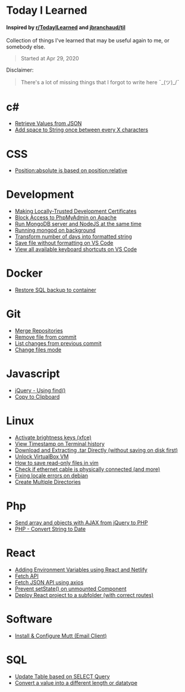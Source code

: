 # Today I Learned
#### Inspired by [r/TodayILearned](https://www.reddit.com/r/todayilearned/) and [jbranchaud/til](https://github.com/jbranchaud)
Collection of things I've learned that may be useful again to me, or somebody else.
> Started at Apr 29, 2020

Disclaimer:
> There's a lot of missing things that I forgot to write here ¯\_(ツ)_/¯

# c#
- [Retrieve Values from JSON](csharp/retrieve-values-from-json.md)
- [Add space to String once between every X characters](csharp/add-spaces-every-x-character.md)

# CSS
- [Position:absolute is based on position:relative](css/position-absolute-based-on-relative.md)

# Development
- [Making Locally-Trusted Development Certificates](development/local-development-certificates.md)
- [Block Access to PhpMyAdmin on Apache](development/block-access-to-phpmyadmin-apache.md)
- [Run MongoDB server and NodeJS at the same time](development/run-mongod-nodejs.md)
- [Running mongod on background](development/mongod-on-background.md)
- [Transform number of days into formatted string](development/transform-day-into-formatted-string.md)
- [Save file without formatting on VS Code](development/vscode-save-without-formatting.md)
- [View all available keyboard shortcuts on VS Code](development/vscode-view-all-shortcuts.md)

# Docker
- [Restore SQL backup to container](docker/restore-sql-backup.md)

# Git
- [Merge Repositories](git/merge-two-repositories.md)
- [Remove file from commit](git/remove-file-from-commit.md)
- [List changes from previous commit](git/list-changes-previous-commit.md)
- [Change files mode](git/change-files-mode.md)

# Javascript
- [jQuery - Using find()](javascript/jquery-find.md)
- [Copy to Clipboard](javascript/copy-to-clipboard.md)

# Linux
- [Activate brightness keys (xfce)](linux/activate-brightness-keys-xfce.md)
- [View Timestamp on Terminal history](linux/timestamp-on-terminal-history.md)
- [Download and Extracting .tar Directly (without saving on disk first)](linux/download-and-extract-directly.md)
- [Unlock VirtualBox VM](linux/unlock-virtualbox-vm.md)
- [How to save read-only files in vim](linux/save-read-only-files-vim.md)
- [Check if ethernet cable is physically connected (and more)](linux/check-eht0-connected.md)
- [Fixing locale errors on debian](linux/fixing-locale-errors.md)
- [Create Multiple Directories](linux/create-multiple-directories.md)

# Php
- [Send array and objects with AJAX from jQuery to PHP](php/json_stringify_decode_on_php.md)
- [PHP - Convert String to Date](php/php-string-to-date.md)


# React
- [Adding Environment Variables using React and Netlify](react/environment-variables-react-netlify.md)
- [Fetch API](react/fetch-api.md)
- [Fetch JSON API using axios](react/fetch-api-using-axios.md)
- [Prevent setState() on unmounted Component](react/prevent-setstate-unmounted-component.md)
- [Deploy React project to a subfolder (with correct routes)](react/deploy-react-subfolder.md)


# Software
- [Install & Configure Mutt (Email Client)](software/configure-mutt-email.md)

# SQL
- [Update Table based on SELECT Query](mysql/update-based-on-select.md)
- [Convert a value into a different length or datatype](sql/convert-value-different-length-datatype.md)
